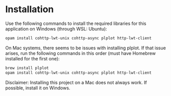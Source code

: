 # Installation
Use the following commands to install the required libraries for this application on Windows (through WSL: Ubuntu):

```bash
opam install cohttp-lwt-unix cohttp-async plplot http-lwt-client
```

On Mac systems, there seems to be issues with installing plplot. If that issue arises, run the following commands in this order (must have Homebrew installed for the first one):

```bash
brew install plplot
opam install cohttp-lwt-unix cohttp-async plplot http-lwt-client
```

Disclaimer: Installing this project on a Mac does not always work. If possible, install it on Windows.